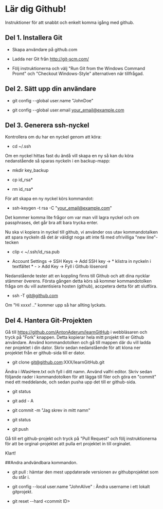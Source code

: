 ﻿Lär dig Github!
===========

Instruktioner för att snabbt och enkelt komma igång med github.

## Del 1. Installera Git
* Skapa användare på github.com

* Ladda ner Git från http://git-scm.com/

* Följ instruktionerna och välj "Run Git from the Windows Command Promt" och "Checkout Windows-Style" alternativen när tillfrågad.

## Del 2. Sätt upp din användare
* git config --global user.name "JohnDoe"

* git config --global user.email your_email@example.com

## Del 3. Generera ssh-nyckel
Kontrollera om du har en nyckel genom att köra:
* cd ~/.ssh

Om en nyckel hittas fast du ändå vill skapa en ny så kan du köra nedanstående så sparas nyckeln i en backup-mapp:
* mkdir key_backup

*  cp id_rsa*
   
*  rm id_rsa* 


För att skapa en ny nyckel körs kommandot:
* ssh-keygen -t rsa -C "your_email@example.com" 

Det kommer komma lite frågor om var man vill lagra nyckel och om passphrases, det går bra att bara trycka enter.

Nu ska vi kopiera in nyckel till github, vi använder oss utav kommandotalken att spara nyckeln då det är väldigt noga att inte få med ofrivilliga "new line"-tecken
* clip < ~/.ssh/id_rsa.pub

* Account Settings -> SSH Keys -> Add SSH key -> * klistra in nyckeln i textfältet * - > Add Key -> Fyll i Github lösenord

Nedanstående tester att en koppling finns till Github och att dina nycklar stämmer överens. Första gången detta körs så kommer kommandotolken fråga om du vill autentisiera hosten (github), accpetera detta för att slutföra.
* ssh -T git@github.com

Om "Hi xxxx! .." kommer upp så har allting lyckats.

## Del 4. Hantera Git-Projekten
Gå till https://github.com/AntonAderum/learnGitHub i webbläsaren och tryck på "Fork" knappen. Detta kopierar hela mitt projekt till er Github användare.
Använd kommandotolken och gå till mappen där du vill ladda ner projektet i din dator. Skriv sedan nedanstående för att klona ner projektet från er github-sida till er dator.

* git clone git@github.com:XXX/learnGitHub.git

Ändra i iWasHere.txt och fyll i ditt namn. Använd valfri editor.
Skriv sedan följande rader i kommandotolken för att lägga till filer och göra en "commit" med ett meddelande, och sedan pusha upp det till er github-sida.
* git status

* git add - A

* git commit -m "Jag skrev in mitt namn"

* git status

* git push

Gå till ert github-projekt och tryck på "Pull Request" och följ instruktionerna för att be orginal-projektet att pulla ert projektet in till orginalet.

Klart!



##Andra andvändbara kommandon.

* git pull : hämtar den mest uppdaterade versionen av githubprojektet som du står i. 

* git config --local user.name "JohnAlive" : Ändra username i ett lokalt gitprojekt. 

* git reset --hard \<commit ID\>


